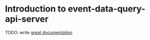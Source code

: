 # Introduction to event-data-query-api-server

TODO: write [great documentation](http://jacobian.org/writing/what-to-write/)
